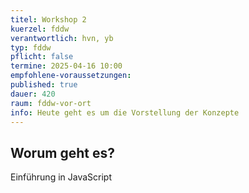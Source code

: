 ```yaml
---
titel: Workshop 2
kuerzel: fddw
verantwortlich: hvn, yb
typ: fddw
pflicht: false
termine: 2025-04-16 10:00
empfohlene-voraussetzungen: 
published: true
dauer: 420
raum: fddw-vor-ort
info: Heute geht es um die Vorstellung der Konzepte
---
```

## Worum geht es?

Einführung in JavaScript
